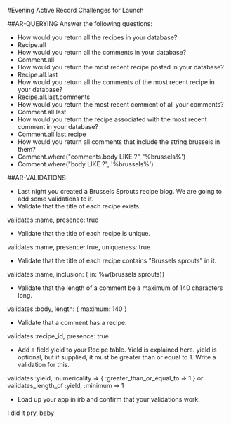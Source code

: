 #Evening Active Record Challenges for Launch

##AR-QUERYING
Answer the following questions:

- How would you return all the recipes in your database?
- Recipe.all
- How would you return all the comments in your database?
- Comment.all
- How would you return the most recent recipe posted in your database?
- Recipe.all.last
- How would you return all the comments of the most recent recipe in your database?
- Recipe.all.last.comments
- How would you return the most recent comment of all your comments?
- Comment.all.last
- How would you return the recipe associated with the most recent comment in your database?
- Comment.all.last.recipe
- How would you return all comments that include the string brussels in them?
- Comment.where("comments.body LIKE ?", '%brussels%')
- Comment.where("body LIKE ?", '%brussels%')

##AR-VALIDATIONS
- Last night you created a Brussels Sprouts recipe blog. We are going to add some validations to it.
- Validate that the title of each recipe exists.


validates :name, presence: true

- Validate that the title of each recipe is unique.


validates :name, presence: true, uniqueness: true

- Validate that the title of each recipe contains "Brussels sprouts" in it.


validates :name, inclusion: { in: %w(brussels sprouts)}

- Validate that the length of a comment be a maximum of 140 characters long.


validates :body, length: { maximum: 140 }

- Validate that a comment has a recipe.


validates :recipe_id, presence: true

- Add a field yield to your Recipe table. Yield is explained here. yield is optional, but if supplied, it must be greater than or equal to 1. Write a validation for this.


validates :yield, :numericality => { :greater_than_or_equal_to => 1 }
or
validates_length_of :yield, :minimum => 1



- Load up your app in irb and confirm that your validations work.

I did it pry, baby
